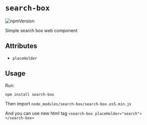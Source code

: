 # `search-box`

![npmVersion](https://img.shields.io/npm/v/search-box?color=blue&style=plastic)

Simple search box web component

## Attributes

- `placeHolder`

## Usage

Run:

    npm install search-box

Then import `node_modules/search-box/search-box.es5.min.js`

And you can use new html tag `<search-box placeHolder="search"></search-box>`
